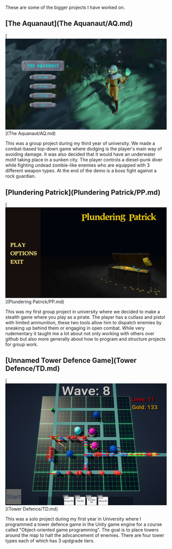 These are some of the bigger projects I have worked on.

## [The Aquanaut](The Aquanaut/AQ.md)
[<img src="The Aquanaut/The Aquanaut Cover.jpg" width="550"/>](The Aquanaut/AQ.md)

This was a group project during my third year of university. We made a combat-based top-down game where dodging is the player's main way of avoiding damage. It was also decided that it would have an underwater motif taking place in a sunken city. The player controls a diesel-punk diver while fighting undead zombie-like enemies who are equipped with 3 different weapon types. At the end of the demo is a boss fight against a rock guardian.

## [Plundering Patrick](Plundering Patrick/PP.md)
[<img src="Plundering Patrick/Plundering Patrick Cover.jpg" width="550"/>](Plundering Patrick/PP.md)

This was my first group project in university where we decided to make a stealth game where you play as a pirate. The player has a cutlass and pistol with limited ammunition, these two tools allow him to dispatch enemies by sneaking up behind them or engaging in open combat. While very rudementary it taught me a lot about not only working with others over github but also more generally about how to program and structure projects for group work.

## [Unnamed Tower Defence Game](Tower Defence/TD.md)
[<img src="Tower Defence/Tower Defence Cover.jpg" width="550"/>](Tower Defence/TD.md)

This was a solo project during my first year in University where I programmed a tower defence game in the Unity game engine for a course called "Object-oriented game programming". The goal is to place towers around the map to halt the advcancement of enemies. There are four tower types each of which has 3 updgrade tiers.